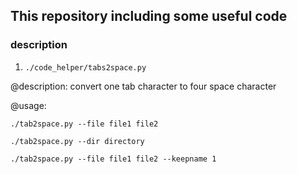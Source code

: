 ## This repository including some useful code 




### description

1. `./code_helper/tabs2space.py`

@description: convert one tab character to four space character

@usage:

    ./tab2space.py --file file1 file2

    ./tab2space.py --dir directory  

    ./tab2space.py --file file1 file2 --keepname 1  
